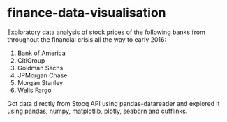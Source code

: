 # finance-data-visualisation

Exploratory data analysis of stock prices of the following banks from throughout the financial crisis all the way to early 2016:

1. Bank of America
2. CitiGroup
3. Goldman Sachs
4. JPMorgan Chase
5. Morgan Stanley
5. Wells Fargo

Got data directly from Stooq API using pandas-datareader and explored it using pandas, numpy, matplotlib, plotly, seaborn and cufflinks.
